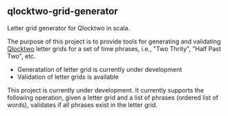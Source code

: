 ## qlocktwo-grid-generator

Letter grid generator for Qlocktwo in scala.

The purpose of this project is to provide tools for generating and validating [Qlocktwo]() letter grids for a set of time phrases, i.e., "Two Thrity", "Half Past Two", etc.

* Generatation of letter grid is currently under development
* Validation of letter grids is available

This project is currently under development. It currently supports the following operation, given a letter grid and a list of phrases (ordered list of words), validates if all phrases exist in the letter grid.
